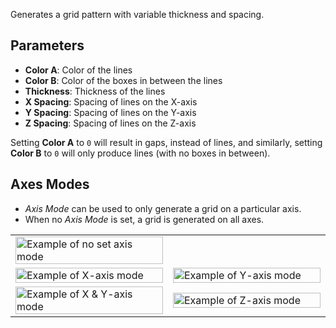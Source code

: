 Generates a grid pattern with variable thickness and spacing.

## Parameters

- **Color A**: Color of the lines
- **Color B**: Color of the boxes in between the lines
- **Thickness**: Thickness of the lines
- **X Spacing**: Spacing of lines on the X-axis
- **Y Spacing**: Spacing of lines on the Y-axis
- **Z Spacing**: Spacing of lines on the Z-axis

Setting **Color A** to `0` will result in gaps, instead of lines, and similarly, setting **Color B** to `0` will only produce lines (with no boxes in between).

## Axes Modes

- *Axis Mode* can be used to only generate a grid on a particular axis.
- When no *Axis Mode* is set, a grid is generated on all axes.

<table>
    <tr>
        <td width="50%">
            <img width="100%" src="https://s3.amazonaws.com/misc.lachlanmcdonald.com/magicavoxel-shaders/5efad020-561b-4086-866d-40868862311e/magica_grid_axis_XYZ.png" alt="Example of no set axis mode">
        </td>
        <td width="50%"></td>
    </tr>
    <tr>
        <td width="50%">
            <img width="100%" src="https://s3.amazonaws.com/misc.lachlanmcdonald.com/magicavoxel-shaders/5efad020-561b-4086-866d-40868862311e/magica_grid_axis_X.png" alt="Example of X-axis mode">
        </td>
        <td width="50%">
            <img width="100%" src="https://s3.amazonaws.com/misc.lachlanmcdonald.com/magicavoxel-shaders/5efad020-561b-4086-866d-40868862311e/magica_grid_axis_Y.png" alt="Example of Y-axis mode">
        </td>
    </tr>
    <tr>
        <td width="50%">
            <img width="100%" src="https://s3.amazonaws.com/misc.lachlanmcdonald.com/magicavoxel-shaders/5efad020-561b-4086-866d-40868862311e/magica_grid_axis_XY.png" alt="Example of X & Y-axis mode">
        </td>
        <td width="50%">
            <img width="100%" src="https://s3.amazonaws.com/misc.lachlanmcdonald.com/magicavoxel-shaders/5efad020-561b-4086-866d-40868862311e/magica_grid_axis_Z.png" alt="Example of Z-axis mode">
        </td>
    </tr>
</table>